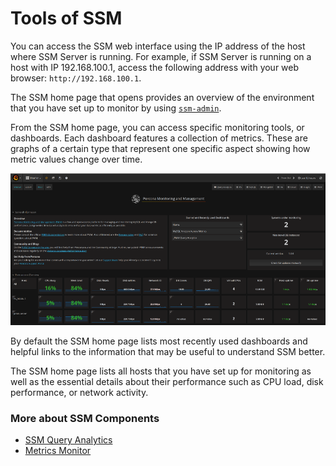 # Tools of SSM

You can access the SSM web interface using the IP address of the host where SSM Server is running.  For example, if SSM Server is running on a host with IP 192.168.100.1, access the following address with your web browser: `http://192.168.100.1`.

The SSM home page that opens provides an overview of the environment that you have set up to monitor by using [`ssm-admin`](ssm-admin.md).

From the SSM home page, you can access specific monitoring tools, or dashboards. Each dashboard features a collection of metrics. These are graphs of a certain type that represent one specific aspect showing how metric values change over time.

![SSM Home Page](_images/ssm.home-page.png)

By default the SSM home page lists most recently used dashboards and helpful links to the information that may be useful to understand SSM better.

The SSM home page lists all hosts that you have set up for monitoring as well as the essential details about their performance such as CPU load, disk performance, or network activity.

### More about SSM Components

* [SSM Query Analytics](qan.md)
* [Metrics Monitor](metrics-monitor.md)

